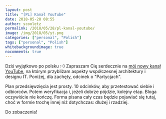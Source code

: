 ```yaml
---
layout: post
title: "[PL] Kanał YouTube"
date: 2018-05-28 08:55
author: scooletz
permalink: /2018/05/28/pl-kanal-youtube/
image: /img/2018/05/yt.png
categories: ["personal", "Polish"]
tags: ["personal", "Polish"]
whitebackgroundimage: true
nocomments: true
---
```


Dziś wyjątkowo po polsku :-) Zapraszam Cię serdecznie na [mój nowy kanał YouTube](https://www.youtube.com/watch?v=mYfq-qTqzEA), na którym przybliżam aspekty współczesnej architektury i designu IT. Poniżej, dla zachęty, odcinek o "Partycjach".

Plan przedsięwzięcia jest prosty. 10 odcinków, aby przetestować siebie i odbiorców. Potem weryfikacja i, jeżeli dobrze pójdzie, kolejny etap. Bloga oczywiście nie kończę. Forma pisana cały czas będzie pojawiać się tutaj, choć w formie trochę innej niż dotychczas: dłużej i rzadziej.

Do zobaczenia!